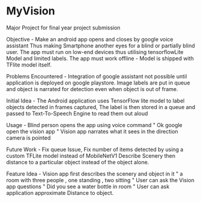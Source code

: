 # MyVision
 Major Project for final year project submission

Objective -
Make an android app opens and closes by google voice assistant 
Thus making Smartphone another eyes for a blind or partially blind user.
The app must run on low-end devices thus utilising tensorflowLite Model and limited labels.
The app must work offline - Model is shipped with TFlite model itself.

Problems Encountered - 
Integration of google assistant not possible until application is deployed on google playstore.
Image labels are put in queue and object is narrated for detection even when object is out of frame.

Initial Idea -
The Android application uses TensorFlow lite model to label objects detected in frames captured, 
The label is then stored in a queue and passed to Text-To-Speech Engine to read them out aloud

Usage - 
Blind person opens the app using voice command " Ok google open the vision app "
Vision app narrates what it sees in the direction camera is pointed

Future Work -
Fix queue Issue,
Fix number of items detected by using a custom TFLite model instead of MobileNetV1
Describe Scenery then distance to a particular object instead of the object alone.

Feature Idea -
Vision app first describes the scenery and object in it " a room with three people , one standing , two sitting "
User can ask the Vision app questions " Did you see a water bottle in room "
User can ask application approximate Distance to object. 